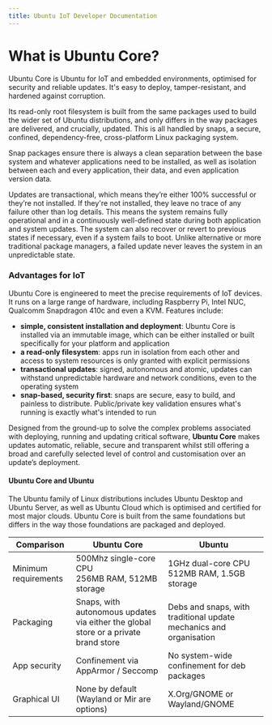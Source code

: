 ```yaml
---
title: Ubuntu IoT Developer Documentation
---
```


# What is Ubuntu Core?

<!-- 
Version: 2.0
-->

Ubuntu Core is Ubuntu for IoT and embedded environments, optimised for security and
reliable updates. It's easy to deploy, tamper-resistant, and hardened against
corruption.

Its read-only root filesystem is built from the same packages used to build the
wider set of Ubuntu distributions, and only differs in the way packages are
delivered, and crucially, updated. This is all handled by snaps, a secure,
confined, dependency-free, cross-platform Linux packaging system.

Snap packages ensure there is always a clean separation between the base system
and whatever applications need to be installed, as well as isolation between
each and every application, their data, and even application version data.

Updates are transactional, which means they’re either 100% successful or
they’re not installed. If they're not installed, they leave no trace of any
failure other than log details. This means the system remains fully operational
and in a continuously well-defined state during both application and system
updates. The system can also recover or revert to previous states if necessary, 
even if a system fails to boot. Unlike alternative or more traditional
package managers, a failed update never leaves the system in an unpredictable
state.

### Advantages for IoT

Ubuntu Core is engineered to meet the precise requirements of IoT devices. It
runs on a large range of hardware, including Raspberry Pi, Intel NUC, Qualcomm
Snapdragon 410c and even a KVM. Features include:

- **simple, consistent installation and deployment**: Ubuntu Core is installed
  via an immutable image, which can be either installed or built specifically
  for your platform and application
- **a read-only filesystem**: apps run in isolation from each other and access
  to system resources is only granted with explicit permissions
- **transactional updates**: signed, autonomous and atomic, updates can withstand
  unpredictable hardware and network conditions, even to the operating system
- **snap-based, security first**: snaps are secure, easy to build, and painless
  to distribute. Public/private key validation ensures what's running is
exactly what's intended to run

Designed from the ground-up to solve the complex problems associated with
deploying, running and updating critical software, **Ubuntu Core** makes updates
automatic, reliable, secure and transparent whilst still offering a broad and
carefully selected level of control and customisation over an update’s
deployment.

#### Ubuntu Core and Ubuntu

The Ubuntu family of Linux distributions includes Ubuntu Desktop and Ubuntu
Server, as well as Ubuntu Cloud which is optimised and certified for most major
clouds. Ubuntu Core is built from the same foundations but differs in the way
those foundations are packaged and deployed.

| **Comparison** | Ubuntu Core | Ubuntu |
|--|--|--|
| Minimum requirements | 500Mhz single-core CPU <br /> 256MB RAM, 512MB storage | 1GHz dual-core CPU <br /> 512MB RAM, 1.5GB storage | 
| Packaging       | Snaps, with autonomous updates via either the global store or a private brand store | Debs and snaps, with traditional update mechanics and organisation |
| App security         | Confinement via AppArmor / Seccomp | No system-wide confinement for deb packages |
| Graphical UI         | None by default (Wayland or Mir are options)	| X.Org/GNOME or Wayland/GNOME |
